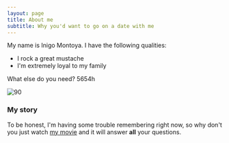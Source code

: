 ```yaml
---
layout: page
title: About me
subtitle: Why you'd want to go on a date with me
---
```


My name is Inigo Montoya. I have the following qualities:

- I rock a great mustache
- I'm extremely loyal to my family

What else do you need? 5654h

![90](https://github.com/Coralieroffe/indice.de.reparabilite.github.io/assets/150674795/58544b3a-ebcf-4342-8f74-d0b0175b113c)

### My story

To be honest, I'm having some trouble remembering right now, so why don't you just watch [my movie](https://en.wikipedia.org/wiki/The_Princess_Bride_%28film%29) and it will answer **all** your questions.
